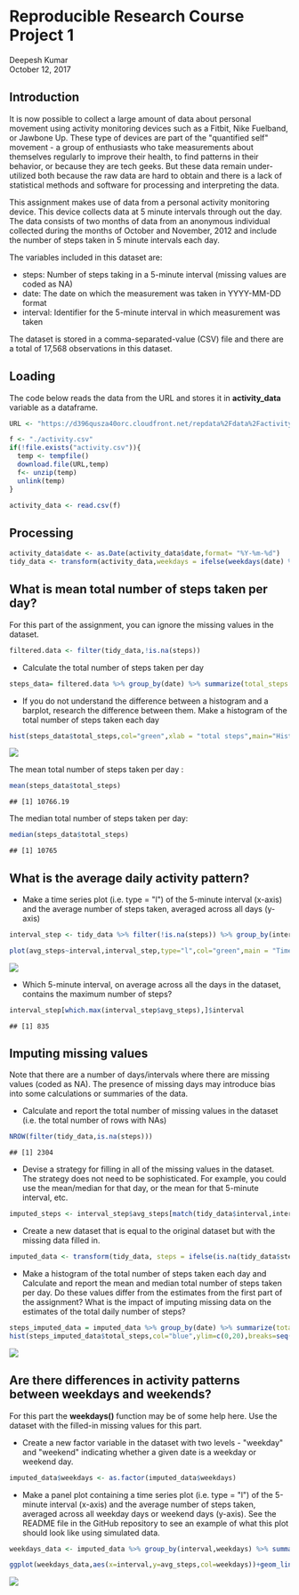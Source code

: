 # Reproducible Research Course Project 1
Deepesh Kumar  
October 12, 2017  



## Introduction
It is now possible to collect a large amount of data about personal movement using activity monitoring devices such as a Fitbit, Nike Fuelband, or Jawbone Up. These type of devices are part of the "quantified self" movement - a group of enthusiasts who take measurements about themselves regularly to improve their health, to find patterns in their behavior, or because they are tech geeks. But these data remain under-utilized both because the raw data are hard to obtain and there is a lack of statistical methods and software for processing and interpreting the data.

This assignment makes use of data from a personal activity monitoring device. This device collects data at 5 minute intervals through out the day. The data consists of two months of data from an anonymous individual collected during the months of October and November, 2012 and include the number of steps taken in 5 minute intervals each day.

The variables included in this dataset are:

* steps: Number of steps taking in a 5-minute interval (missing values are coded as NA)
* date: The date on which the measurement was taken in YYYY-MM-DD format
* interval: Identifier for the 5-minute interval in which measurement was taken

The dataset is stored in a comma-separated-value (CSV) file and there are a total of 17,568 observations in this dataset.

## Loading

The code below reads the data from the URL and stores it in **activity_data** variable as a dataframe.


```r
URL <- "https://d396qusza40orc.cloudfront.net/repdata%2Fdata%2Factivity.zip"

f <- "./activity.csv"
if(!file.exists("activity.csv")){
  temp <- tempfile()
  download.file(URL,temp)
  f<- unzip(temp)
  unlink(temp)
}

activity_data <- read.csv(f)
```

## Processing


```r
activity_data$date <- as.Date(activity_data$date,format= "%Y-%m-%d")
tidy_data <- transform(activity_data,weekdays = ifelse(weekdays(date) %in% c("Sunday","Saturday"),yes="Weekend",no="Weekday"))
```

## What is mean total number of steps taken per day? 

For this part of the assignment, you can ignore the missing values in the dataset.




```r
filtered.data <- filter(tidy_data,!is.na(steps))
```

* Calculate the total number of steps taken per day


```r
steps_data= filtered.data %>% group_by(date) %>% summarize(total_steps = sum(steps))
```

* If you do not understand the difference between a histogram and a barplot, research the difference between them. Make a histogram of the total number of steps taken each day


```r
hist(steps_data$total_steps,col="green",xlab = "total steps",main="Histogram of total number of steps taken each day", ylim=c(0,20),breaks=seq(0,25000,by=2500))
```

![](project1_files/figure-html/unnamed-chunk-6-1.png)<!-- -->

The mean total number of steps taken per day :


```r
mean(steps_data$total_steps)
```

```
## [1] 10766.19
```

The median total number of steps taken per day:


```r
median(steps_data$total_steps)
```

```
## [1] 10765
```

## What is the average daily activity pattern?

* Make a time series plot (i.e. type = "l") of the 5-minute interval (x-axis) and the average number of steps taken, averaged across all days (y-axis)


```r
interval_step <- tidy_data %>% filter(!is.na(steps)) %>% group_by(interval) %>% summarize(avg_steps = mean(steps))

plot(avg_steps~interval,interval_step,type="l",col="green",main = "Time Series Plot showing Avg Steps over 5 min Interval")
```

![](project1_files/figure-html/unnamed-chunk-9-1.png)<!-- -->

* Which 5-minute interval, on average across all the days in the dataset, contains the maximum number of steps?


```r
interval_step[which.max(interval_step$avg_steps),]$interval
```

```
## [1] 835
```

## Imputing missing values

Note that there are a number of days/intervals where there are missing values (coded as NA). The presence of missing days may introduce bias into some calculations or summaries of the data.

* Calculate and report the total number of missing values in the dataset (i.e. the total number of rows with NAs)


```r
NROW(filter(tidy_data,is.na(steps)))
```

```
## [1] 2304
```

* Devise a strategy for filling in all of the missing values in the dataset. The strategy does not need to be sophisticated. For example, you could use the mean/median for that day, or the mean for that 5-minute interval, etc.


```r
imputed_steps <- interval_step$avg_steps[match(tidy_data$interval,interval_step$interval)]
```

* Create a new dataset that is equal to the original dataset but with the missing data filled in.


```r
imputed_data <- transform(tidy_data, steps = ifelse(is.na(tidy_data$steps),yes=imputed_steps,no=tidy_data$step))
```

* Make a histogram of the total number of steps taken each day and Calculate and report the mean and median total number of steps taken per day. Do these values differ from the estimates from the first part of the assignment? What is the impact of imputing missing data on the estimates of the total daily number of steps?


```r
steps_imputed_data = imputed_data %>% group_by(date) %>% summarize(total_steps = sum(steps))
hist(steps_imputed_data$total_steps,col="blue",ylim=c(0,20),breaks=seq(0,25000,by=2500),xlab= "Total Steps",main = "Histogram of total number of steps each day(imputed data)")
```

![](project1_files/figure-html/unnamed-chunk-14-1.png)<!-- -->

## Are there differences in activity patterns between weekdays and weekends?
For this part the **weekdays()** function may be of some help here. Use the dataset with the filled-in missing values for this part.

* Create a new factor variable in the dataset with two levels - "weekday" and "weekend" indicating whether a given date is a weekday or weekend day.




```r
imputed_data$weekdays <- as.factor(imputed_data$weekdays)
```

* Make a panel plot containing a time series plot (i.e. type = "l") of the 5-minute interval (x-axis) and the average number of steps taken, averaged across all weekday days or weekend days (y-axis). See the README file in the GitHub repository to see an example of what this plot should look like using simulated data.


```r
weekdays_data <- imputed_data %>% group_by(interval,weekdays) %>% summarize(avg_steps = mean(steps))

ggplot(weekdays_data,aes(x=interval,y=avg_steps,col=weekdays))+geom_line() + facet_wrap(~weekdays)+ labs(title="Average step by interval per day type", xlab = "Interval", ylab = "Steps")
```

![](project1_files/figure-html/unnamed-chunk-17-1.png)<!-- -->
